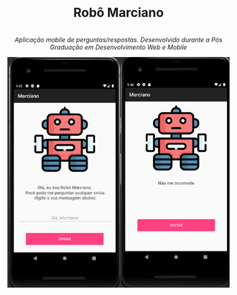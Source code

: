 <div align="center"> 
<br><p align="center"> <b><h1> Robô Marciano</h1></b> 
<br> <i font-size: 2px>Aplicação mobile de perguntas/respostas. Desenvolvido durante a Pós Graduação em Desenvolvimento Web e Mobile</i></p>

![](marciano.png)
</div>
